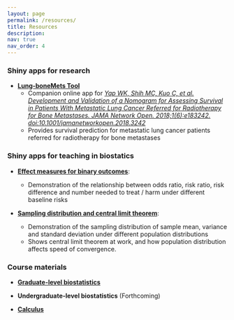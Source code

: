 ```yaml
---
layout: page
permalink: /resources/
title: Resources
description:
nav: true
nav_order: 4
---
```


### Shiny apps for research

- [**Lung-boneMets Tool**](https://app.mcshih.com/lung_boneMets)
    - Companion online app for [*Yap WK, Shih MC, Kuo C, et al. Development and Validation of a Nomogram for Assessing Survival in Patients With Metastatic Lung Cancer Referred for Radiotherapy for Bone Metastases. JAMA Network Open. 2018;1(6):e183242. doi:10.1001/jamanetworkopen.2018.3242*](https://jamanetwork.com/journals/jamanetworkopen/fullarticle/2706494)
    - Provides survival prediction for metastatic lung cancer patients referred for radiotherapy for bone metastases

### Shiny apps for teaching in biostatics

- [**Effect measures for binary outcomes**](https://app.mcshih.com/or_rr): 
    - Demonstration of the relationship between odds ratio, risk ratio, risk difference and number needed to treat / harm under different baseline risks

- [**Sampling distribution and central limit theorem**](https://app.mcshih.com/sampling_clt): 
    - Demonstration of the sampling distribution of sample mean, variance and standard deviation under different population distributions 
    - Shows central limit theorem at work, and how population distribution affects speed of convergence.

### Course materials

- [**Graduate-level biostatistics**](https://github.com/littlecanargie/biostatistics)

- **Undergraduate-level biostatistics** (Forthcoming)

- [**Calculus**](https://github.com/littlecanargie/calculus)
